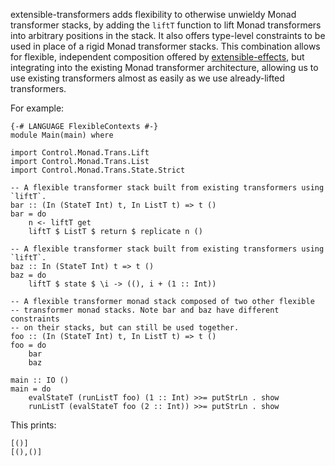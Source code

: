 extensible-transformers adds flexibility to otherwise unwieldy Monad
transformer stacks, by adding the `liftT` function to lift Monad transformers
into arbitrary positions in the stack. It also offers type-level constraints
to be used in place of a rigid Monad transformer stacks. This combination
allows for flexible, independent composition offered by
[extensible-effects](http://hackage.haskell.org/package/extensible-effects),
but integrating into the existing Monad transformer architecture, allowing us
to use existing transformers almost as easily as we use already-lifted
transformers.

For example:

    {-# LANGUAGE FlexibleContexts #-}
    module Main(main) where

    import Control.Monad.Trans.Lift
    import Control.Monad.Trans.List
    import Control.Monad.Trans.State.Strict

    -- A flexible transformer stack built from existing transformers using `liftT`.
    bar :: (In (StateT Int) t, In ListT t) => t ()
    bar = do
        n <- liftT get
        liftT $ ListT $ return $ replicate n ()

    -- A flexible transformer stack built from existing transformers using `liftT`.
    baz :: In (StateT Int) t => t ()
    baz = do
        liftT $ state $ \i -> ((), i + (1 :: Int))

    -- A flexible transformer monad stack composed of two other flexible
    -- transformer monad stacks. Note bar and baz have different constraints
    -- on their stacks, but can still be used together.
    foo :: (In (StateT Int) t, In ListT t) => t ()
    foo = do
        bar
        baz

    main :: IO ()
    main = do
        evalStateT (runListT foo) (1 :: Int) >>= putStrLn . show
        runListT (evalStateT foo (2 :: Int)) >>= putStrLn . show

This prints:

    [()]
    [(),()]

